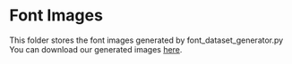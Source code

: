 # Font Images
This folder stores the font images generated by font_dataset_generator.py
You can download our generated images [here](https://drive.google.com/drive/u/0/folders/14L5vBLvSsvGYdCQi1DKM44vUDAD-ZCpX).